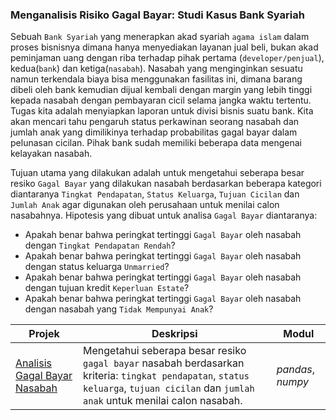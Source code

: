 ### Menganalisis Risiko Gagal Bayar: Studi Kasus Bank Syariah

Sebuah `Bank Syariah` yang menerapkan akad syariah `agama islam` dalam proses bisnisnya dimana hanya menyediakan layanan jual beli, bukan akad peminjaman uang dengan riba terhadap pihak pertama (`developer/penjual`), kedua(`bank`) dan ketiga(`nasabah`). Nasabah yang menginginkan sesuatu namun terkendala biaya bisa menggunakan fasilitas ini, dimana barang dibeli oleh bank kemudian dijual kembali dengan margin yang lebih tinggi kepada nasabah dengan pembayaran cicil selama jangka waktu tertentu. Tugas kita adalah menyiapkan laporan untuk divisi bisnis suatu bank. Kita akan mencari tahu pengaruh status perkawinan seorang nasabah dan jumlah anak yang dimilikinya terhadap probabilitas gagal bayar dalam pelunasan cicilan. Pihak bank sudah memiliki beberapa data mengenai kelayakan nasabah.

Tujuan utama yang dilakukan adalah untuk mengetahui seberapa besar resiko `Gagal Bayar` yang dilakukan nasabah berdasarkan beberapa kategori diantaranya `Tingkat Pendapatan`, `Status Keluarga`, `Tujuan Cicilan` dan `Jumlah Anak` agar digunakan oleh perusahaan untuk menilai calon nasabahnya. Hipotesis yang dibuat untuk analisa `Gagal Bayar` diantaranya:
- Apakah benar bahwa peringkat tertinggi `Gagal Bayar` oleh nasabah dengan `Tingkat Pendapatan Rendah`?
- Apakah benar bahwa peringkat tertinggi `Gagal Bayar` oleh nasabah dengan status keluarga `Unmarried`?
- Apakah benar bahwa peringkat tertinggi `Gagal Bayar` oleh nasabah dengan tujuan kredit `Keperluan Estate`?
- Apakah benar bahwa peringkat tertinggi `Gagal Bayar` oleh nasabah dengan nasabah yang `Tidak Mempunyai Anak`?

| Projek | Deskripsi | Modul |
| ------- | ------- | ------- |
| [Analisis Gagal Bayar Nasabah](https://github.com/fuadraharjo/TripleTen_IND/blob/main/Projek-01%20-%20Resiko%20Gagal%20Bayar/Analisis%20resiko%20gagal%20bayar%20-%20bank%20syariah.ipynb) | Mengetahui seberapa besar resiko `gagal bayar` nasabah berdasarkan kriteria: `tingkat pendapatan`, `status keluarga`, `tujuan cicilan` dan `jumlah anak` untuk menilai calon nasabah. | *pandas*, *numpy* |